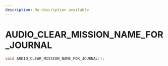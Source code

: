 ```yaml
---
description: No description available 
---
```


# AUDIO_CLEAR_MISSION_NAME_FOR_JOURNAL

```cpp
void AUDIO_CLEAR_MISSION_NAME_FOR_JOURNAL();
```